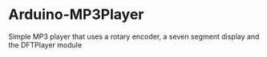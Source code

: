 # Arduino-MP3Player
Simple MP3 player that uses a rotary encoder, a seven segment display and the DFTPlayer module 
